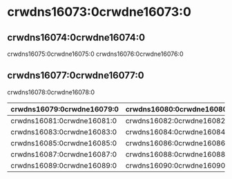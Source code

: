 # crwdns16073:0crwdne16073:0

## crwdns16074:0crwdne16074:0

crwdns16075:0crwdne16075:0 crwdns16076:0crwdne16076:0

## crwdns16077:0crwdne16077:0

crwdns16078:0crwdne16078:0

| crwdns16079:0crwdne16079:0 | crwdns16080:0crwdne16080:0 |
| -------------------------- | -------------------------- |
| crwdns16081:0crwdne16081:0 | crwdns16082:0crwdne16082:0 |
| crwdns16083:0crwdne16083:0 | crwdns16084:0crwdne16084:0 |
| crwdns16085:0crwdne16085:0 | crwdns16086:0crwdne16086:0 |
| crwdns16087:0crwdne16087:0 | crwdns16088:0crwdne16088:0 |
| crwdns16089:0crwdne16089:0 | crwdns16090:0crwdne16090:0 |